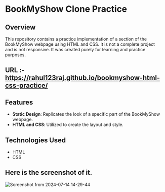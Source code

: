 # BookMyShow Clone Practice

## Overview
This repository contains a practice implementation of a section of the BookMyShow webpage using HTML and CSS. It is not a complete project and is not responsive. It was created purely for learning and practice purposes.

## URL :-  https://rahul123raj.github.io/bookmyshow-html-css-practice/

## Features
- **Static Design**: Replicates the look of a specific part of the BookMyShow webpage.
- **HTML and CSS**: Utilized to create the layout and style.

## Technologies Used
- HTML
- CSS

## Here is the screenshot of it.
![Screenshot from 2024-07-14 14-29-44](https://github.com/user-attachments/assets/b4a66161-2821-4415-84f1-6cb4cd40a65e)

